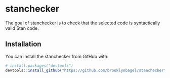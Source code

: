 # stanchecker

The goal of stanchecker is to check that the selected code is syntactically valid Stan code.

## Installation

You can install the stanchecker from GitHub with:

``` r
# install.packages("devtools")
devtools::install_github("https://github.com/brooklynbagel/stanchecker")
```

